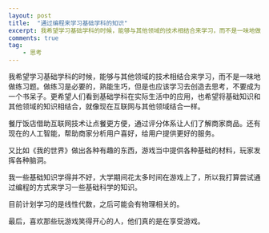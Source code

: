 ```yaml
---
layout: post
title:  "通过编程来学习基础学科的知识"
excerpt: 我希望学习基础学科的时候，能够与其他领域的技术相结合来学习，而不是一味地做练习题。做练习是必要的，熟能生巧，但是也应该学习去创造去思考，不要成为一个书呆子。更希望人们看到基础学科在实际生活中的应用，也希望将基础知识和其他领域的知识相结合，就像现在互联网与其他领域结合一样。
comments: true
tag:
    - 思考
---
```


我希望学习基础学科的时候，能够与其他领域的技术相结合来学习，而不是一味地做练习题。做练习是必要的，熟能生巧，但是也应该学习去创造去思考，不要成为一个书呆子。更希望人们看到基础学科在实际生活中的应用，也希望将基础知识和其他领域的知识相结合，就像现在互联网与其他领域结合一样。

餐厅饭店借助互联网技术让点餐更方便，通过评分体系让人们了解商家商品。还有现在的人工智能，帮助商家分析用户喜好，给用户提供更好的服务。

又比如《我的世界》做出各种有趣的东西，游戏当中提供各种基础的材料，玩家发挥各种脑洞。

我一些基础知识学得并不好，大学期间花太多时间在游戏上了，所以我打算尝试通过编程的方式来学习一些基础科学的知识。

目前计划学习的是线性代数，之后可能会有物理相关的。

最后，喜欢那些玩游戏笑得开心的人，他们真的是在享受游戏。

